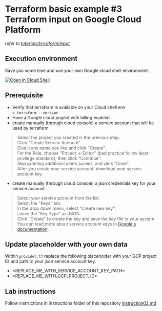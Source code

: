 # Terraform basic example #3<br>Terraform input on Google Cloud Platform  

*refer to [tutorials/terraform/input](https://www.terraform.io/language/values/variables)*

## Execution environment

Save you some time and use your own Google cloud shell environment:

[![Open in Cloud Shell](https://gstatic.com/cloudssh/images/open-btn.svg)](https://shell.cloud.google.com/cloudshell/editor?cloudshell_git_repo=https://github.com/corentinl/terraform-gcp-example-input.git)

## Prerequisite
 - Verify that terraform is available on your Cloud shell env  
 `> terraform --version`  
 - Have a Google cloud project with billing enabled
 - create manually (through cloud console) a service account that will be used by terraform
 >Select the project you created in the previous step.  
 >Click "Create Service Account".  
 >Give it any name you like and click "Create".  
 >For the Role, choose "Project -> Editor" (bad practice follow least privilege standard), then click "Continue".  
 >Skip granting additional users access, and click "Done".  
 >After you create your service account, download your service account key.  
 - create manually (through cloud console) a json credentials key for your service account  
 >Select your service account from the list.  
 >Select the "Keys" tab.  
 >In the drop down menu, select "Create new key".  
 >Leave the "Key Type" as JSON.  
 >Click "Create" to create the key and save the key file to your system.  
 >You can read more about service account keys in [Google's documentation](https://cloud.google.com/iam/docs/creating-managing-service-account-keys).

## Update placeholder with your own data

Within `provider.tf` replace the following placeholder with your GCP project ID and path to your json service account key.
- <REPLACE_ME_WITH_SERVICE_ACCOUNT_KEY_PATH>
- <REPLACE_ME_WITH_GCP_PROJECT_ID>


## Lab instructions

Follow instructions in instructions folder of this repository [instruction02.md](https://github.com/corentinl/terraform-gcp-example-input-/blob/main/instructions/instruction03.md)

